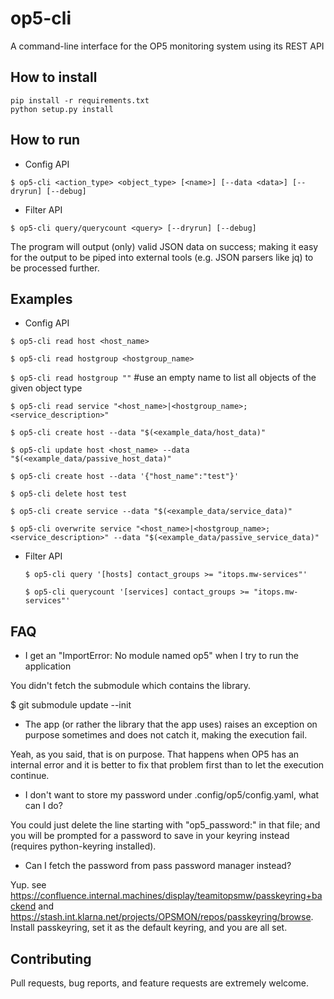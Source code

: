 op5-cli
========
A command-line interface for the OP5 monitoring system using its REST API

How to install
----------
```
pip install -r requirements.txt
python setup.py install
```

How to run
----------
- Config API

 `$ op5-cli <action_type> <object_type> [<name>] [--data <data>] [--dryrun] [--debug]`

- Filter API

 `$ op5-cli query/querycount <query> [--dryrun] [--debug]`

The program will output (only) valid JSON data on success; making it easy for the output to be piped into external tools (e.g. JSON parsers like jq) to be processed further.

Examples
----------
- Config API

 `$ op5-cli read host <host_name>`

 `$ op5-cli read hostgroup <hostgroup_name>`

 `$ op5-cli read hostgroup ""` #use an empty name to list all objects of the given object type

 `$ op5-cli read service "<host_name>|<hostgroup_name>;<service_description>"`

 `$ op5-cli create host --data "$(<example_data/host_data)"`

 `$ op5-cli update host <host_name> --data "$(<example_data/passive_host_data)"`

 `$ op5-cli create host --data '{"host_name":"test"}'`

 `$ op5-cli delete host test`

 `$ op5-cli create service --data "$(<example_data/service_data)"`

 `$ op5-cli overwrite service "<host_name>|<hostgroup_name>;<service_description>" --data "$(<example_data/passive_service_data)"`

- Filter API

  `$ op5-cli query '[hosts] contact_groups >= "itops.mw-services"'`

  `$ op5-cli querycount '[services] contact_groups >= "itops.mw-services"'`

FAQ
---

- I get an "ImportError: No module named op5" when I try to run the application

You didn't fetch the submodule which contains the library.

$ git submodule update --init

- The app (or rather the library that the app uses) raises an exception on purpose sometimes and does not catch it, making the execution fail.

Yeah, as you said, that is on purpose. That happens when OP5 has an internal error and it is better to fix that problem first than to let the execution continue.

- I don't want to store my password under .config/op5/config.yaml, what can I do?

You could just delete the line starting with "op5_password:" in that file; and you will be prompted for a password to save in your keyring instead (requires python-keyring installed).

- Can I fetch the password from pass password manager instead?

Yup. see https://confluence.internal.machines/display/teamitopsmw/passkeyring+backend and https://stash.int.klarna.net/projects/OPSMON/repos/passkeyring/browse. Install passkeyring, set it as the default keyring, and you are all set.

Contributing
------------
Pull requests, bug reports, and feature requests are extremely welcome.
